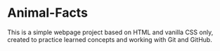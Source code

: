 # Animal-Facts
This is a simple webpage project based on HTML and vanilla CSS only, created to practice learned concepts and working with Git and GitHub.
